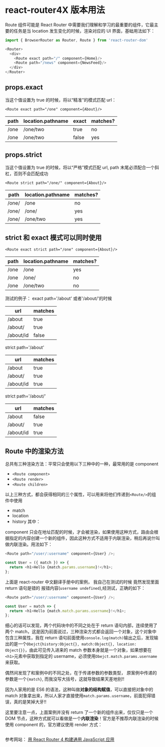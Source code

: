 # react-router4X 版本用法

Route 组件可能是 React Router 中需要我们理解和学习的最重要的组件，它最主要的任务是当 location 发生变化的时候，渲染对应的 UI 界面，基础用法如下：

```js
import { BrowserRouter as Router, Route } from 'react-router-dom'

<Router>
  <div>
    <Route exact path="/" component={Home}/>
    <Route path="/news" component={NewsFeed}/>
  </div>
</Router>
```

## props.exact

当这个值设置为 true 的时候，将以“精准”的模式匹配 url：

```
<Route exact path="/one" component={About}/>
```

| path | location.pathname | exact | matches? |
| ---- | ----------------- | ----- | -------- |
| /one | /one/two          | true  | no       |
| /one | /one/two          | false | yes      |

## props.strict

当这个值设置为 true 的时候，将以“严格”模式匹配 url, path 末尾必须配合一个斜杠，否则不会匹配成功

```
<Route strict path="/one/" component={About}/>
```

| path  | location.pathname | matches? |
| ----- | ----------------- | -------- |
| /one/ | /one              | no       |
| /one/ | /one/             | yes      |
| /one/ | /one/two          | yes      |

## strict 和 exact 模式可以同时使用

```
<Route exact strict path="/one" component={About}/>
```

| path | location.pathname | matches? |
| ---- | ----------------- | -------- |
| /one | /one              | yes      |
| /one | /one/             | no       |
| /one | /one/two          | no       |

测试的例子：
exact path='/about' 或者'/about/'的时候

| url       | matches |
| --------- | ------- |
| /about    | true    |
| /about/   | true    |
| /about/id | false   |

strict path='/about'

| url       | matches |
| --------- | ------- |
| /about    | true    |
| /about/   | true    |
| /about/id | true    |

strict path='/about/'

| url       | matches |
| --------- | ------- |
| /about    | false   |
| /about/   | true    |
| /about/id | true    |

## Route 中的渲染方法

总共有三种渲染方法：平常只会使用以下三种中的一种，最常用的是 component

* `<Route component>`
* `<Route render>`
* `<Route children>`

以上三种方式，都会获得相同的三个属性，可以用来将他们传递到`<Route/>`的组件中使用

* match
* location
* history
  其中：

component 只会在地址匹配的时候，才会被渲染，如果使用这种方式，路由会根据指定的内容创建一个新的组件，因此这种方式不适用于内联渲染，稍后再说什叫做内联渲染。用法如下：

```js
<Route path="/user/:username" component={User} />;

const User = ({ match }) => {
  return <h1>Hello {match.params.username}!</h1>;
};
```

上面是 react-router 中文翻译手册中的案例， 我自己在测试的时候 竟然发现里面 return 语句是错的 报错内容(`username undefined`),经测试，正确的如下：

```js
<Route path="/user/:username" component={User} />;

const User = match => {
  return <h1>Hello {match.match.params.username}!</h1>;
};
```

细心的话可以发现，两个代码块中的不同之处在于 return 语句内部，连续使用了两个 match，这是因为前面说过，三种渲染方式都会返回一个对象，这个对象中包含三种属性，我在 return 语句前面使用`console.log(match)`输出之后，发现输出的是一个`Obejct{history:Object{}, match:Object{}, location: Object{}}`，由此可见传入进来的 match 参数本身就是一个对象，如果想要在`<h1>`元素中获取到指定的 username，必须使用`Obejct.match.params.username`来获取。

偶然间发现了和案例中的不同之处，在于传递参数的参数类型， 原案例中传递的参数是一个`{match}`, 而我没写大括号，这就导致结果天差地别!!

因为人家用的是 ES6 的语法，这种叫做**对象的结构赋值**，可以直接把对象中的 match 对象拿出来，所以人家才直接使用`match.params.username`，前面犯得错误，真的是笑掉大牙!!

这里要注意一点，上面案例并没有 return 了一个新的组件出来，仅仅只是一个 DOM 节点，这种方式就可以看做是一个**内联渲染**！官方是不推荐内联渲染的时候使用 component 的，官方建议使用 render 方式：

```js
```

参考网站：
<a href="http://www.oschina.net/translate/universal-web-apps-with-react-router-4">用 React Router 4 构建通用 JavaScript 应用</a>

